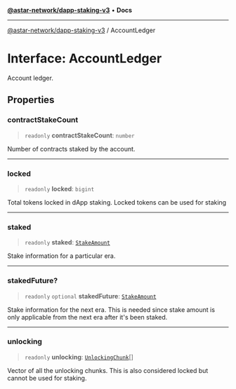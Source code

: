[**@astar-network/dapp-staking-v3**](../README.md) • **Docs**

***

[@astar-network/dapp-staking-v3](../globals.md) / AccountLedger

# Interface: AccountLedger

Account ledger.

## Properties

### contractStakeCount

> `readonly` **contractStakeCount**: `number`

Number of contracts staked by the account.

***

### locked

> `readonly` **locked**: `bigint`

Total tokens locked in dApp staking. Locked tokens can be used for staking

***

### staked

> `readonly` **staked**: [`StakeAmount`](StakeAmount.md)

Stake information for a particular era.

***

### stakedFuture?

> `readonly` `optional` **stakedFuture**: [`StakeAmount`](StakeAmount.md)

Stake information for the next era.
This is needed since stake amount is only applicable from the next era after it's been staked.

***

### unlocking

> `readonly` **unlocking**: [`UnlockingChunk`](UnlockingChunk.md)[]

Vector of all the unlocking chunks. This is also considered locked but cannot be used for staking.
